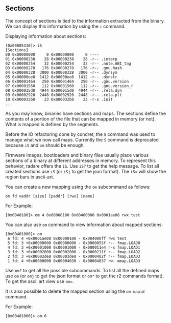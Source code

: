 ## Sections

The concept of sections is tied to the information extracted from the binary. We can display this information by using the `i` command.

Displaying information about sections:

```console
[0x00005310]> iS
[Sections]
00 0x00000000     0 0x00000000     0 ----
01 0x00000238    28 0x00000238    28 -r-- .interp
02 0x00000254    32 0x00000254    32 -r-- .note.ABI_tag
03 0x00000278   176 0x00000278   176 -r-- .gnu.hash
04 0x00000328  3000 0x00000328  3000 -r-- .dynsym
05 0x00000ee0  1412 0x00000ee0  1412 -r-- .dynstr
06 0x00001464   250 0x00001464   250 -r-- .gnu.version
07 0x00001560   112 0x00001560   112 -r-- .gnu.version_r
08 0x000015d0  4944 0x000015d0  4944 -r-- .rela.dyn
09 0x00002920  2448 0x00002920  2448 -r-- .rela.plt
10 0x000032b0    23 0x000032b0    23 -r-x .init
...
```

As you may know, binaries have sections and maps. The sections define the contents of a portion of the file that can be mapped in memory (or not). What is mapped is defined by the segments.

Before the IO refactoring done by condret, the `S` command was used to manage what we now call maps. Currently the `S` command is deprecated because `iS` and `om` should be enough.

Firmware images, bootloaders and binary files usually place various sections of a binary at different addresses in memory. To represent this behavior, radare offers the `iS`. Use `iS?` to get the help message. To list all created sections use `iS` (or `iSj` to get the json format). The `iS=` will show the region bars in ascii-art.

You can create a new mapping using the `om` subcommand as follows:

```
om fd vaddr [size] [paddr] [rwx] [name]
```

For Example:

```console
[0x0040100]> om 4 0x00000100 0x00400000 0x0001ae08 rwx test
```

You can also use `om` command to view information about mapped sections:

```console
[0x00401000]> om
 6 fd: 4 +0x0001ae08 0x00000100 - 0x004000ff rwx test
 5 fd: 3 +0x00000000 0x00000000 - 0x0000055f r-- fmap.LOAD0
 4 fd: 3 +0x00001000 0x00001000 - 0x000011e4 r-x fmap.LOAD1
 3 fd: 3 +0x00002000 0x00002000 - 0x0000211f r-- fmap.LOAD2
 2 fd: 3 +0x00002de8 0x00003de8 - 0x0000402f r-- fmap.LOAD3
 1 fd: 4 +0x00000000 0x00004030 - 0x00004037 rw- mmap.LOAD3
 ```

Use `om?` to get all the possible subcommands. To list all the defined maps use `om` (or `omj` to get the json format or `om*` to get the r2 commands format). To get the ascii art view use `om=`.

It is also possible to delete the mapped section using the `om-mapid` command.

For Example:

```console
[0x00401000]> om-6
```
